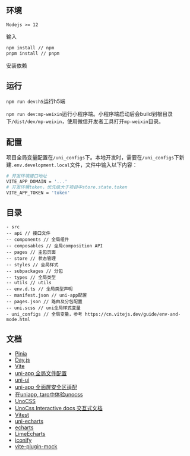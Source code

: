 ## 环境

`Nodejs >= 12`

输入

```sh
npm install // npm
pnpm install // pnpm
```

安装依赖

## 运行

`npm run dev:h5`运行h5端

`npm run dev:mp-weixin`运行小程序端。小程序端启动后会build到根目录下`/dist/dev/mp-weixin`，使用微信开发者工具打开`mp-weixin`目录。

## 配置

项目全局变量配置在`/uni_configs`下。本地开发时，需要在`/uni_configs`下新建`.env.development.local`文件，文件中输入以下内容：

```sh
# 开发环境接口地址
VITE_APP_DOMAIN = '...'
# 开发环境token，优先级大于项目中store.state.token
VITE_APP_TOKEN = 'token'
```

## 目录

```
- src
-- api // 接口文件
-- components // 全局组件
-- composables // 全局composition API
-- pages // 主包页面
-- store // 状态管理
-- styles // 全局样式
-- subpackages // 分包
-- types // 全局类型
-- utils // utils
-- env.d.ts // 全局类型声明
-- manifest.json // uni-app配置
-- pages.json // 路由及分包配置
-- uni.scss // uni全局样式变量
- uni_configs // 全局变量，参考 https://cn.vitejs.dev/guide/env-and-mode.html
```

## 文档

- [Pinia](https://pinia.vuejs.org/)
- [Day.js](https://dayjs.gitee.io/zh-CN/)
- [Vite](https://cn.vitejs.dev/)
- [uni-app 全局文件配置](https://uniapp.dcloud.io/collocation/pages.html#globalstyle)
- [uni-ui](https://uniapp.dcloud.io/component/uniui/uni-ui.html#uni-ui产品特点)
- [uni-app 全面屏安全区适配](https://ask.dcloud.net.cn/article/35564)
- [在uniapp, taro中体验unocss](https://juejin.cn/post/7116730180252467236#heading-22)
- [UnoCSS](https://github.com/unocss/unocss)
- [UnoCss Interactive docs 交互式文档](https://uno.antfu.me/)
- [Vitest](https://vitest.dev/)
- [uni-echarts](https://ext.dcloud.net.cn/plugin?id=4899#detail)
- [echarts](https://echarts.apache.org/zh/api.html#echarts)
- [LimeEcharts](https://limeui.qcoon.cn/#/echart-example)
- [iconify](https://icon-sets.iconify.design/)
- [vite-plugin-mock](https://github.com/vbenjs/vite-plugin-mock/blob/HEAD/README.zh_CN.md)
